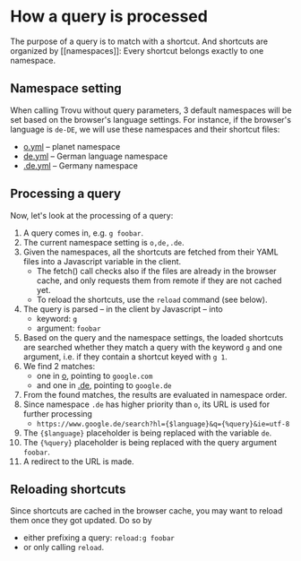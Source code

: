 # How a query is processed

The purpose of a query is to match with a shortcut. And shortcuts are organized by [[namespaces]]: Every shortcut belongs exactly to one namespace.

## Namespace setting

When calling Trovu without query parameters, 3 default namespaces will be set based on the browser's language settings. For instance, if the browser's language is `de-DE`, we will use these namespaces and their shortcut files:

- [o.yml](https://github.com/trovu/trovu-data/blob/master/shortcuts/o.yml) – planet namespace
- [de.yml](https://github.com/trovu/trovu-data/blob/master/shortcuts/de.yml) – German language namespace
- [.de.yml](https://github.com/trovu/trovu-data/blob/master/shortcuts/.de.yml) – Germany namespace

## Processing a query

Now, let's look at the processing of a query:

1. A query comes in, e.g. `g foobar`.
1. The current namespace setting is `o,de,.de`.
1. Given the namespaces, all the shortcuts are fetched from their YAML files into a Javascript variable in the client.
   - The fetch() call checks also if the files are already in the browser cache, and only requests them from remote if they are not cached yet.
   - To reload the shortcuts, use the `reload` command (see below).
1. The query is parsed – in the client by Javascript – into
   - keyword: `g`
   - argument: `foobar`
1. Based on the query and the namespace settings, the loaded shortcuts are searched whether they match a query with the keyword `g` and one argument, i.e. if they contain a shortcut keyed with `g 1`.
1. We find 2 matches:
   - one in [o](https://github.com/trovu/trovu-data/blob/master/shortcuts/o.yml), pointing to `google.com`
   - and one in [.de](https://github.com/trovu/trovu-data/blob/master/shortcuts/.de.yml), pointing to `google.de`
1. From the found matches, the results are evaluated in namespace order.
1. Since namespace `.de` has higher priority than `o`, its URL is used for further processing
   - `https://www.google.de/search?hl={$language}&q={%query}&ie=utf-8`
1. The `{$language}` placeholder is being replaced with the variable `de`.
1. The `{%query}` placeholder is being replaced with the query argument `foobar`.
1. A redirect to the URL is made.

## Reloading shortcuts

Since shortcuts are cached in the browser cache, you may want to reload them once they got updated. Do so by

- either prefixing a query: `reload:g foobar`
- or only calling `reload`.
